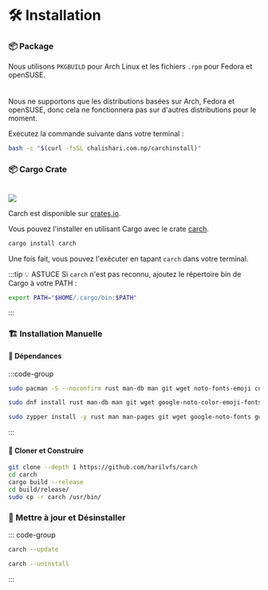 # 🛠️ Installation

### 📦 Package

Nous utilisons `PKGBUILD` pour Arch Linux et les fichiers `.rpm` pour Fedora et openSUSE.

<div class="danger custom-block" style="padding-top: 8px">

Nous ne supportons que les distributions basées sur Arch, Fedora et openSUSE, donc cela ne fonctionnera pas sur d'autres distributions pour le moment.

</div>

Exécutez la commande suivante dans votre terminal :

```sh
bash -c "$(curl -fsSL chalishari.com.np/carchinstall)"
```

### 📦 Cargo Crate

<br>

<img src="https://img.shields.io/crates/v/carch?style=for-the-badge&logo=rust&color=f5a97f&logoColor=fe640b&labelColor=171b22" >

Carch est disponible sur [crates.io](https://crates.io/).

Vous pouvez l'installer en utilisant Cargo avec le crate [carch](https://crates.io/crates/carch).

```sh
cargo install carch
```

Une fois fait, vous pouvez l'exécuter en tapant `carch` dans votre terminal.

:::tip :bulb: ASTUCE
Si `carch` n'est pas reconnu, ajoutez le répertoire bin de Cargo à votre PATH :

```sh
export PATH="$HOME/.cargo/bin:$PATH"
```

:::

### 🏗️ Installation Manuelle

#### 📜 Dépendances

:::code-group

```sh [<i class="devicon-archlinux-plain"></i> Arch]
sudo pacman -S --noconfirm rust man-db man git wget noto-fonts-emoji curl bash-completion ttf-nerd-fonts-symbols ttf-jetbrains-mono-nerd cargo
```

```sh [<i class="devicon-fedora-plain"></i> Fedora]
sudo dnf install rust man-db man git wget google-noto-color-emoji-fonts google-noto-emoji-fonts jetbrains-mono-fonts-all bash-completion-devel curl cargo -y
```

```sh [<i class="devicon-opensuse-plain"></i>  openSUSE ]
sudo zypper install -y rust man man-pages git wget google-noto-fonts google-noto-coloremoji-fonts jetbrains-mono-fonts  symbols-only-nerd-fonts bash-completion curl 
```

:::

#### 🔧 Cloner et Construire

```sh
git clone --depth 1 https://github.com/harilvfs/carch
cd carch
cargo build --release
cd build/release/
sudo cp -r carch /usr/bin/
```

### 🔄 Mettre à jour et Désinstaller

::: code-group

```sh [ 🔄 Mettre à jour ]
carch --update
```

```sh [ 🗑️ Désinstaller ]
carch --uninstall
```

:::